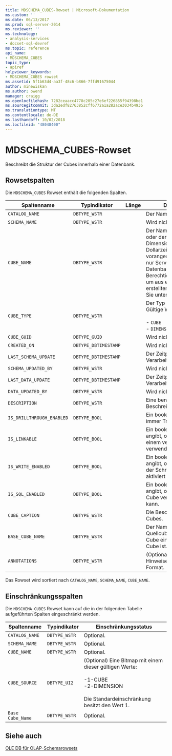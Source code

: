 ```yaml
---
title: MDSCHEMA_CUBES-Rowset | Microsoft-Dokumentation
ms.custom: ''
ms.date: 06/13/2017
ms.prod: sql-server-2014
ms.reviewer: ''
ms.technology:
- analysis-services
- docset-sql-devref
ms.topic: reference
api_name:
- MDSCHEMA_CUBES
topic_type:
- apiref
helpviewer_keywords:
- MDSCHEMA_CUBES rowset
ms.assetid: 5f1b63d4-aa3f-48c6-b866-7ffd91675044
author: minewiskan
ms.author: owend
manager: craigg
ms.openlocfilehash: 7282ceaacc4778c205c27e6ef226855f94398be1
ms.sourcegitcommit: 3da2edf82763852cff6772a1a282ace3034b4936
ms.translationtype: MT
ms.contentlocale: de-DE
ms.lasthandoff: 10/02/2018
ms.locfileid: "48048400"
---
```

# <a name="mdschemacubes-rowset"></a>MDSCHEMA_CUBES-Rowset
  Beschreibt die Struktur der Cubes innerhalb einer Datenbank.  
  
## <a name="rowset-columns"></a>Rowsetspalten  
 Die `MDSCHEMA_CUBES` Rowset enthält die folgenden Spalten.  
  
|Spaltenname|Typindikator|Länge|Description|  
|-----------------|--------------------|------------|-----------------|  
|`CATALOG_NAME`|`DBTYPE_WSTR`||Der Name der Datenbank.|  
|`SCHEMA_NAME`|`DBTYPE_WSTR`||Wird nicht unterstützt.|  
|`CUBE_NAME`|`DBTYPE_WSTR`||Der Name des Cubes oder der Dimension. Dimensionsnamen ist ein Dollarzeichensymbol ($) vorangestellt. **Hinweis:** nur Server- und Datenbankadministratoren Berechtigungen haben, um aus einer Dimension erstellten Cubes finden Sie unter.|  
|`CUBE_TYPE`|`DBTYPE_WSTR`||Der Typ des Cubes. Gültige Werte sind:<br /><br /> -   `CUBE`<br />-   `DIMENSION`|  
|`CUBE_GUID`|`DBTYPE_GUID`||Wird nicht unterstützt.|  
|`CREATED_ON`|`DBTYPE_DBTIMESTAMP`||Wird nicht unterstützt.|  
|`LAST_SCHEMA_UPDATE`|`DBTYPE_DBTIMESTAMP`||Der Zeitpunkt der letzten Verarbeitung des Cubes.|  
|`SCHEMA_UPDATED_BY`|`DBTYPE_WSTR`||Wird nicht unterstützt.|  
|`LAST_DATA_UPDATE`|`DBTYPE_DBTIMESTAMP`||Der Zeitpunkt der letzten Verarbeitung des Cubes.|  
|`DATA_UPDATED_BY`|`DBTYPE_WSTR`||Wird nicht unterstützt.|  
|`DESCRIPTION`|`DBTYPE_WSTR`||Eine benutzerfreundliche Beschreibung des Cubes.|  
|`IS_DRILLTHROUGH_ENABLED`|`DBTYPE_BOOL`||Ein boolescher Wert, der immer True zurückgibt.|  
|`IS_LINKABLE`|`DBTYPE_BOOL`||Ein boolescher Wert, der angibt, ob ein Cube in einem verknüpften Cube verwendet werden kann.|  
|`IS_WRITE_ENABLED`|`DBTYPE_BOOL`||Ein boolescher Wert, der angibt, ob für einen Cube der Schreibzugriff aktiviert ist.|  
|`IS_SQL_ENABLED`|`DBTYPE_BOOL`||Ein boolescher Wert, der angibt, ob SQL für den Cube verwendet werden kann.|  
|`CUBE_CAPTION`|`DBTYPE_WSTR`||Die Beschriftung des Cubes.|  
|`BASE_CUBE_NAME`|`DBTYPE_WSTR`||Der Name des Quellcubes, wenn dieser Cube ein perspektivischer Cube ist.|  
|`ANNOTATIONS`|`DBTYPE_WSTR`||(Optional) Ein Satz von Hinweisen im XML-Format.|  
  
 Das Rowset wird sortiert nach `CATALOG_NAME`, `SCHEMA_NAME`, `CUBE_NAME`.  
  
## <a name="restriction-columns"></a>Einschränkungsspalten  
 Die `MDSCHEMA_CUBES` Rowset kann auf die in der folgenden Tabelle aufgeführten Spalten eingeschränkt werden.  
  
|Spaltenname|Typindikator|Einschränkungsstatus|  
|-----------------|--------------------|-----------------------|  
|`CATALOG_NAME`|`DBTYPE_WSTR`|Optional.|  
|`SCHEMA_NAME`|`DBTYPE_WSTR`|Optional.|  
|`CUBE_NAME`|`DBTYPE_WSTR`|Optional.|  
|`CUBE_SOURCE`|`DBTYPE_UI2`|(Optional) Eine Bitmap mit einem dieser gültigen Werte:<br /><br /> -1-CUBE<br />-2-DIMENSION<br /><br /> Die Standardeinschränkung besitzt den Wert 1.|  
|`Base Cube_Name`|`DBTYPE_WSTR`|Optional.|  
  
## <a name="see-also"></a>Siehe auch  
 [OLE DB für OLAP-Schemarowsets](ole-db-for-olap-schema-rowsets.md)  
  
  
